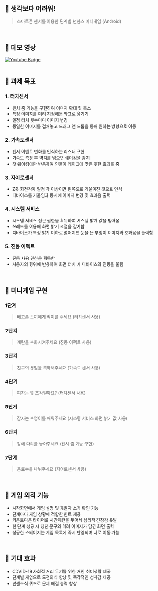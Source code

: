 ## 🌱 생각보다 어려워!
> 스마트폰 센서를 이용한 단계별 넌센스 미니게임 (Android)
<br>

## 🌱 데모 영상
[![Youtube Badge](https://img.shields.io/badge/Youtube-ff0000?style=flat-square&logo=youtube&link=https://youtu.be/GKOkdgCqqAg)](https://youtu.be/GKOkdgCqqAg)
<br><br>


## 🌱 과제 목표
### 1. 터치센서
- 핀치 줌 기능을 구현하여 이미지 확대 및 축소
- 특정 이미지를 미리 지정해둔 좌표로 옮기기
- 일정 터치 횟수마다 이미지 변경
- 동일한 이미지를 겹쳐놓고 드래그 앤 드롭을 통해 원하는 방향으로 이동
### 2. 가속도센서
- 센서 이벤트 변화를 인식하는 리스너 구현
- 가속도 측정 후 역치를 넘으면 쉐이킹을 감지
- 첫 쉐이킹에만 반응하여 인물이 케이크에 맞은 듯한 효과를 줌
### 3. 자이로센서
- Z축 회전각이 일정 각 이상이면 왼쪽으로 기울어진 것으로 인식
- 디바이스를 기울임과 동시에 이미지 변경 및 효과음 출력
### 4. 시스템 서비스
- 시스템 서비스 접근 권한을 획득하여 시스템 밝기 값을 받아옴
- 쓰레드를 이용해 화면 밝기 조절을 감지함
- 디바이스가 특정 밝기 이하로 떨어지면 눈을 뜬 부엉이 이미지와 효과음을 출력함
### 5. 진동 이펙트
- 진동 사용 권한을 획득함
- 사용자의 행위에 반응하여 화면 터치 시 디바이스의 진동을 울림
<br>


## 🌱 미니게임 구현
### 1단계
> 배고픈 토끼에게 먹이를 주세요 (터치센서 사용)
### 2단계
> 계란을 부화시켜주세요 (진동 이펙트 사용)
### 3단계
> 친구의 생일을 축하해주세요 (가속도 센서 사용)
### 4단계
> 피자는 몇 조각일까요? (터치센서 사용)
### 5단계
> 잠자는 부엉이를 깨워주세요 (시스템 서비스 화면 밝기 값 사용)
### 6단계
> 강에 다리를 놓아주세요 (핀치 줌 기능 구현)
### 7단계
> 음료수를 나눠주세요 (자이로센서 사용)
<br>


## 🌱 게임 외적 기능
* 시작화면에서 게임 설명 및 개발자 소개 확인 가능
* 단계마다 게임 상황에 적합한 힌트 제공
* 카운트다운 타이머로 시간제한을 두어서 심리적 긴장감 유발
* 한 단계 성공 시 칭찬 문구와 격려 이미지가 담긴 화면 출력
* 성공한 스테이지는 게임 목록에 즉시 반영되며 서로 이동 가능
<br>


## 🌱 기대 효과
* COVID-19 사회적 거리 두기를 위한 개인 취미생활 제공
* 단계별 게임으로 도전의식 향상 및 즉각적인 성취감 제공
* 넌센스식 퀴즈로 문제 해결 능력 향상
